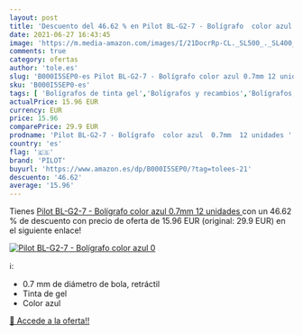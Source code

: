 ```yaml
---
layout: post
title: 'Descuento del 46.62 % en Pilot BL-G2-7 - Bolígrafo  color azul  0'
date: 2021-06-27 16:43:45
image: 'https://m.media-amazon.com/images/I/21DocrRp-CL._SL500_._SL400_.jpg'
comments: true
category: ofertas
author: 'tole.es'
slug: 'B000I5SEP0-es Pilot BL-G2-7 - Bolígrafo color azul 0.7mm 12 unidades'
sku: 'B000I5SEP0-es'
tags: [ 'Bolígrafos de tinta gel','Bolígrafos y recambios','Bolígrafos, lápices y útiles de escritura','Oficina y papelería','bolígrafo','pilot', ]
actualPrice: 15.96 EUR
currency: EUR
price: 15.96
comparePrice: 29.9 EUR
prodname: 'Pilot BL-G2-7 - Bolígrafo  color azul  0.7mm  12 unidades '
country: 'es'
flag: '🇪🇸'
brand: 'PILOT'
buyurl: 'https://www.amazon.es/dp/B000I5SEP0/?tag=tolees-21'
descuento: '46.62'
average: '15.96'
---
```


Tienes [Pilot BL-G2-7 - Bolígrafo  color azul  0.7mm  12 unidades ](https://www.amazon.es/dp/B000I5SEP0/?tag=tolees-21) con un 46.62 % de descuento con precio de oferta de 15.96 EUR (original: 29.9 EUR) en el siguiente enlace!

[![Pilot BL-G2-7 - Bolígrafo  color azul  0](https://m.media-amazon.com/images/I/21DocrRp-CL._SL500_._SL400_.jpg)](https://www.amazon.es/dp/B000I5SEP0/?tag=tolees-21)

ℹ️:

- 0.7 mm de diámetro de bola, retráctil
- Tinta de gel
- Color azul

[🛒 Accede a la oferta!!](https://www.amazon.es/dp/B000I5SEP0/?tag=tolees-21)
